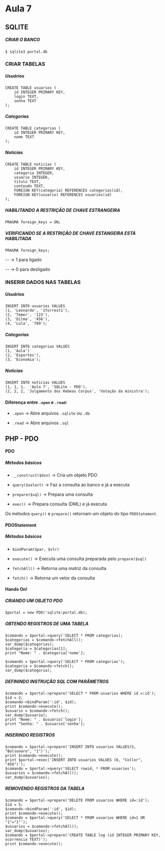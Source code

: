 # Aula 7
## SQLITE

##### CRIAR O BANCO

`$ sqlite3 portal.db`

### CRIAR TABELAS

##### Usuários
```
CREATE TABLE usuarios (
    id INTEGER PRIMARY KEY, 
    login TEXT,
    senha TEXT
);
```
##### Categorias
```
CREATE TABLE categorias (
    id INTEGER PRIMARY KEY, 
    nome TEXT
);
```
##### Notícias
```
CREATE TABLE noticias (
    id INTEGER PRIMARY KEY, 
    categoria INTEGER, 
    usuario INTEGER,
    titulo TEXT,
    conteudo TEXT,
    FOREIGN KEY(categoria) REFERENCES categorias(id),
    FOREIGN KEY(usuario) REFERENCES usuarios(id)
);
```

##### HABILITANDO A RESTRIÇÃO DE CHAVE ESTRANGEIRA

`PRAGMA foreign_keys = ON;`

##### VERIFICANDO SE A RESTRIÇÃO DE CHAVE ESTANGEIRA ESTÁ HABILITADA 

`PRAGMA foreign_keys;`

-- -> 1 para ligado

-- -> 0 para desligado

### INSERIR DADOS NAS TABELAS
##### Usuários

```
INSERT INTO usuarios VALUES
(1, 'Leonardo', '1forrest1'),
(2, 'Temer', '123'),
(3, 'Dilma', '456'),
(4, 'Lula', '789');
```

##### Categorias
```
INSERT INTO categorias VALUES 
(1, 'Aula')
(2, 'Esportes'), 
(3, 'Economia');
```

##### Noticias
```
INSERT INTO noticias VALUES
(1, 1, 1,  'Aula 7', 'SQLite - PDO'),
(2, 2, 2, 'Julgamento dos Habeas Corpus', 'Votação da ministra');
``` 

#### Diferença entre `.open` e `.read`:

* `.open` -> Abre arquivos `.sqlite` ou `.db` 

* `.read` -> Abre arquivos `.sql`

## PHP - PDO
#### PDO
##### Métodos básicos

* `__construct($dsn)` -> Cria um objeto PDO

* `query($select)` -> Faz a consulta ao banco e já a executa

* `prepare($sql)` -> Prepara uma consulta

* `exec()` -> Prepara consulta (DML) e já executa

Os métodos `query()` e `prepare()` retornam um objeto do tipo `PDOStatement`.

#### PDOStatement
##### Métodos básicos 
* `bindParam($par, $vlr)`

* `execute()` -> Executa uma consulta preparada pelo `prepare($sql)`

* `fetchAll()` -> Retorna uma matriz da consulta

* `fetch()` -> Retorna um vetor da consulta


#### Hands On!
##### CRIANDO UM OBJETO PDO

`$portal = new PDO('sqlite:portal.db);`

##### OBTENDO REGISTROS DE UMA TABELA

```
$comando = $portal->query('SELECT * FROM categorias);
$categorias = $comando->fetchAll();
var_dump($categorias);
$categoria = $categorias[1];
print "Nome: " . $categoria['nome'];

$comando = $portal->query('SELECT * FROM categorias');
$categoria = $comando->fetch();
var_dump($categoria);
```

##### DEFININDO INSTRUÇÃO SQL COM PARÂMETROS
```
$comando = $portal->prepare('SELECT * FROM usuarios WHERE id =:id');
$id = 2;
$comando->bindParam(':id', $id);
print $comando->execute();
$usuario = $comando->fetch();
var_dump($usuario);
print "Nome: " . $usuario['login'];
print "Senha: " . $usuario['senha'];
```

##### INSERINDO REGISTROS
```
$comando = $portal->prepare('INSERT INTO usuarios VALUES(5, "Bolsonaro", "1")');'
print $comando->execute();
print $portal->exec('INSERT INTO usuarios VALUES (6, "Collor", "456")');
$comando = $portal->query('SELECT rowid, * FROM usuarios');
$usuarios = $comando->fetchAll();
var_dump($usuarios);
```

##### REMOVENDO REGISTROS DA TABELA
```
$comando = $portal->prepare('DELETE FROM usuarios WHERE id=:id');
$id = 5;
$comando->bindParam(':id', $id);
print $comando->execute();
$comando = $portal->query('SELECT * FROM usuarios WHERE id=1 OR "1"="1"');
$usuarios = $comando->fetchAll();
var_dump($usuarios);
$comando = $portal->prepare('CREATE TABLE log (id INTEGER PRIMARY KEY, ocorrencia TEXT)');
print $comando->execute();
```